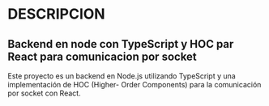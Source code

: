 # DESCRIPCION

## Backend en node con TypeScript y HOC par React para comunicacion por socket

Este proyecto es un backend en Node.js utilizando TypeScript y una implementación de HOC (Higher-
Order Components) para la comunicación por socket con React.
